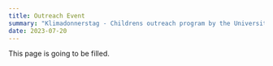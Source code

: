 ```yaml
---
title: Outreach Event
summary: "Klimadonnerstag - Childrens outreach program by the University of Vienna (DOCK: Labor für Zukunftsfragen)"
date: 2023-07-20
---
```


This page is going to be filled.
